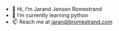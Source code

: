 - 👋 Hi, I’m Jarand Jensen Romestrand
- 🌱 I’m currently learning python
- 📫 Reach me at jarand@romestrand.com

